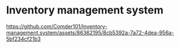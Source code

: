 # Inventory management system 
https://github.com/Comder101/Inventory-management.system/assets/86362195/8cb5392a-7a72-4dea-956a-5bf234cf21b3
